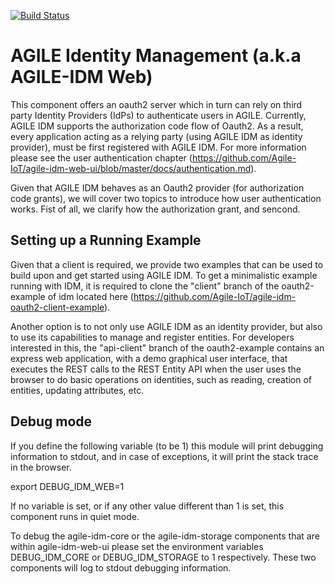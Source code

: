 [![Build Status](https://travis-ci.org/Agile-IoT/agile-IDM.svg?branch=master)](https://travis-ci.org/Agile-IoT/agile-IDM)

# AGILE Identity Management (a.k.a AGILE-IDM Web)

This component offers an oauth2 server which in turn can rely on third party Identity Providers (IdPs) to authenticate users in AGILE.
Currently, AGILE IDM supports the authorization code flow of Oauth2.
As a result, every application acting as a relying party (using AGILE IDM as identity provider), must be first registered with AGILE IDM. For more information please see the user authentication chapter (https://github.com/Agile-IoT/agile-idm-web-ui/blob/master/docs/authentication.md).

Given that AGILE IDM behaves as an Oauth2 provider (for authorization code grants), we will cover two topics to introduce how user authentication works. Fist of all, we clarify how the authorization grant, and sencond.

## Setting up a Running Example

Given that a client is required, we provide two examples that can be used to build upon and get started using AGILE IDM. 
To get a minimalistic example running with IDM, it is required to clone the "client" branch of the oauth2-example of idm located here (https://github.com/Agile-IoT/agile-idm-oauth2-client-example).

Another option is to not only use AGILE IDM as an identity provider, but also to use its capabilities to manage and register entities. For developers interested in this, the "api-client" branch of the oauth2-example contains an express web application, with a demo graphical user interface, that executes the REST calls to the REST Entity API when the user uses the browser to do basic operations on identities, such as reading, creation of entities, updating attributes, etc.

## Debug mode

If you define the following variable (to be 1) this module will print debugging information to stdout, and in case of exceptions, it will print the stack trace in the browser. 

export DEBUG_IDM_WEB=1

If no variable is set, or if any other value different than 1 is set, this component runs in quiet mode.

To debug the agile-idm-core or the agile-idm-storage components that are within agile-idm-web-ui please set the environment variables DEBUG_IDM_CORE  or DEBUG_IDM_STORAGE to 1 respectively. These two components will log to stdout debugging information.
